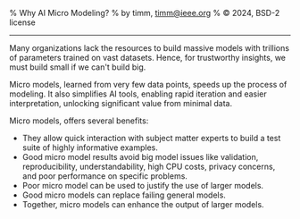 % Why AI Micro Modeling?
% by timm, <timm@ieee.org>
% &copy; 2024, BSD-2 license
<hr>

Many organizations
lack the resources to build massive models with trillions of parameters trained on vast datasets. 
Hence, for trustworthy insights, we must build small if we can't build big.

Micro models, learned from very few  data points, speeds up the process of modeling.
It also
simplifies AI tools, enabling rapid iteration and easier
interpretation, unlocking significant value from minimal data.

Micro models, offers several benefits:

- They allow quick interaction with subject matter experts to build a test suite of highly informative examples.
- Good micro  model results avoid big model issues like validation, reproducibility, understandability, high CPU costs, privacy concerns, and poor performance on specific problems.
- Poor micro model can be used to justify the use of larger models.
- Good micro models can replace failing general models.
- Together, micro models can enhance the output of larger models.

